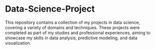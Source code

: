 # Data-Science-Project
This repository contains a collection of my projects in data science, covering a variety of domains and techniques. These projects were completed as part of my studies and professional experiences, aiming to showcase my skills in data analysis, predictive modeling, and data visualization.
